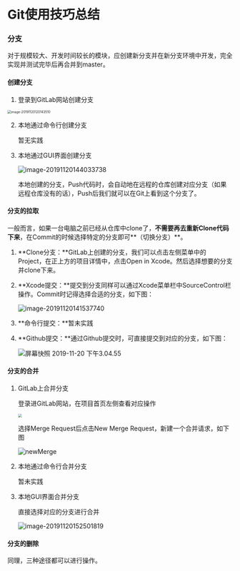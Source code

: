 # Git使用技巧总结

### 分支

对于规模较大、开发时间较长的模块，应创建新分支并在新分支环境中开发，完全实现并测试完毕后再合并到master。

#### 创建分支

1. 登录到GitLab网站创建分支

<img src="/Users/edraw/Documents/GitHub/LearningNote/iOS/Resource/newBranch.png" alt="image-20191120120143510" style="zoom:50%;" />

2. 本地通过命令行创建分支

   暂无实践

3. 本地通过GUI界面创建分支

   ![image-20191120144033738](/Users/edraw/Documents/GitHub/LearningNote/iOS/Resource/newBranchLocal.png)
   
   本地创建的分支，Push代码时，会自动地在远程的仓库创建对应分支（如果远程仓库没有的话），Push后我们就可以在Git上看到这个分支了。

#### 分支的拉取

一般而言，如果一台电脑之前已经从仓库中clone了，**不需要再去重新Clone代码下来**，在Commit的时候选择特定的分支即可**（切换分支）**。

1. **Clone分支：**GitLab上创建的分支，我们可以点击左侧菜单中的Project，在正上方的项目详情中，点击Open in Xcode。然后选择想要的分支并clone下来。

2. **Xcode提交：**提交到分支同样可以通过Xcode菜单栏中SourceControl栏操作。Commit时记得选择合适的分支，如下图：

   ![image-20191120141537740](/Users/edraw/Documents/GitHub/LearningNote/iOS/Resource/xcodeCommit.png)

3. **命令行提交：**暂未实践

4. **Github提交：**通过Github提交时，可直接提交到对应的分支，如下图：

   ![屏幕快照 2019-11-20 下午3.04.55](/Users/edraw/Documents/GitHub/LearningNote/iOS/Resource/chooseBranch.png)

#### 分支的合并

1. GitLab上合并分支

   登录进GitLab网站，在项目首页左侧查看对应操作

   <img src="/Users/edraw/Documents/GitHub/LearningNote/iOS/Resource/mergeRequest.png" style="zoom:50%;" />

   选择Merge Request后点击New Merge Request，新建一个合并请求，如下图

   ![newMerge](/Users/edraw/Documents/GitHub/LearningNote/iOS/Resource/newMerge.png)

2. 本地通过命令行合并分支

   暂未实践

3. 本地GUI界面合并分支

   直接选择对应的分支进行合并

   ![image-20191120152501819](/Users/edraw/Documents/GitHub/LearningNote/iOS/Resource/mergeBranch.png)

#### 分支的删除

同理，三种途径都可以进行操作。
